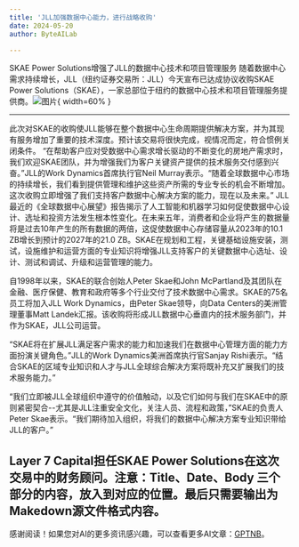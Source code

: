 ```yaml
---
title: 'JLL加强数据中心能力，进行战略收购'
date: 2024-05-20
author: ByteAILab

---
```


SKAE Power Solutions增强了JLL的数据中心技术和项目管理服务
随着数据中心需求持续增长，JLL（纽约证券交易所：JLL）今天宣布已达成协议收购SKAE Power Solutions（SKAE），一家总部位于纽约的数据中心技术和项目管理服务提供商。![图片](https://ai-techpark.com/wp-content/uploads/2024/05/JLL-enhances-960x540.jpg){ width=60% }

---
此次对SKAE的收购使JLL能够在整个数据中心生命周期提供解决方案，并为其现有服务增加了重要的技术深度。预计该交易将很快完成，视情况而定，符合惯例关闭条件。
“在帮助客户应对受数据中心需求增长驱动的不断变化的房地产需求时，我们欢迎SKAE团队，并为增强我们为客户关键资产提供的技术服务交付感到兴奋。”JLL的Work Dynamics首席执行官Neil Murray表示。“随着全球数据中心市场的持续增长，我们看到提供管理和维护这些资产所需的专业专长的机会不断增加。这次收购立即增强了我们支持客户数据中心解决方案的能力，现在以及未来。”
JLL最近的《全球数据中心展望》报告揭示了人工智能和机器学习如何促使数据中心设计、选址和投资方法发生根本性变化。在未来五年，消费者和企业将产生的数据量将是过去10年产生的所有数据的两倍，这促使数据中心存储容量从2023年的10.1 ZB增长到预计的2027年的21.0 ZB。SKAE在规划和工程，关键基础设施安装，测试，设施维护和运营方面的专业知识将增强JLL支持客户的关键数据中心选址、设计、测试和调试、升级和运营管理的能力。

自1998年以来，SKAE的联合创始人Peter Skae和John McPartland及其团队在金融、医疗保健、教育和政府等多个行业交付了技术数据中心需求。SKAE的75名员工将加入JLL Work Dynamics，由Peter Skae领导，向Data Centers的美洲管理董事Matt Landek汇报。该收购将形成JLL数据中心垂直内的技术服务部门，并作为SKAE，JLL公司运营。

“SKAE将在扩展JLL满足客户需求的能力和加速我们在数据中心管理方面的能力方面扮演关键角色。”JLL的Work Dynamics美洲首席执行官Sanjay Rishi表示。“结合SKAE的区域专业知识和人才与JLL全球综合解决方案将既补充又扩展我们的技术服务能力。”

“我们立即被JLL全球组织中遵守的价值触动，以及它们如何与我们在SKAE中的原则紧密契合--尤其是JLL注重安全文化，关注人员、流程和政策，”SKAE的负责人Peter Skae表示。“我们期待加入组织，将我们的数据中心解决方案专业知识带给JLL的客户。”

Layer 7 Capital担任SKAE Power Solutions在这次交易中的财务顾问。注意：Title、Date、Body 三个部分的内容，放入到对应的位置。最后只需要输出为Makedown源文件格式内容。
---
感谢阅读！如果您对AI的更多资讯感兴趣，可以查看更多AI文章：[GPTNB](https://gptnb.com)。